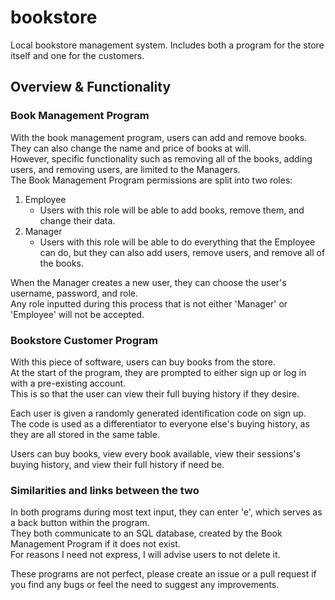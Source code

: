 # bookstore
Local bookstore management system. Includes both a program for the store itself and one for the customers.

## Overview & Functionality
### Book Management Program
With the book management program, users can add and remove books. They can also change the name and price of books at will.  
However, specific functionality such as removing all of the books, adding users, and removing users, are limited to the Managers.  
The Book Management Program permissions are split into two roles:

1. Employee
   - Users with this role will be able to add books, remove them, and change their data.
2. Manager
   - Users with this role will be able to do everything that the Employee can do, but they can also add users, remove users, and remove all of the books.  

When the Manager creates a new user, they can choose the user's username, password, and role.  
Any role inputted during this process that is not either 'Manager' or 'Employee' will not be accepted.  

### Bookstore Customer Program
With this piece of software, users can buy books from the store.  
At the start of the program, they are prompted to either sign up or log in with a pre-existing account.  
This is so that the user can view their full buying history if they desire.  

Each user is given a randomly generated identification code on sign up.  
The code is used as a differentiator to everyone else's buying history, as they are all stored in the same table.  

Users can buy books, view every book available, view their sessions's buying history, and view their full history if need be.  

### Similarities and links between the two
In both programs during most text input, they can enter 'e', which serves as a back button within the program.  
They both communicate to an SQL database, created by the Book Management Program if it does not exist.  
For reasons I need not express, I will advise users to not delete it.  

These programs are not perfect, please create an issue or a pull request if you find any bugs or feel the need to suggest any improvements.
